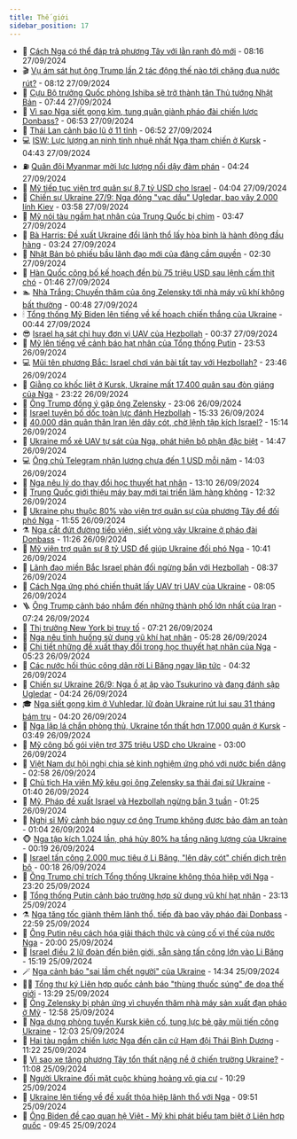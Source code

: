```yaml
---
title: Thế giới
sidebar_position: 17
---
```


<!-- dantri-the-gioi:START -->
- 🌋 [Cách Nga có thể đáp trả phương Tây với lằn ranh đỏ mới](https://dantri.com.vn/the-gioi/cach-nga-co-the-dap-tra-phuong-tay-voi-lan-ranh-do-moi-20240927145625819.htm) - 08:16 27/09/2024
- 🎬 [Vụ ám sát hụt ông Trump lần 2 tác động thế nào tới chặng đua nước rút?](https://dantri.com.vn/the-gioi/vu-am-sat-hut-ong-trump-lan-2-tac-dong-the-nao-toi-chang-dua-nuoc-rut-20240926163721031.htm) - 08:12 27/09/2024
- 🧰 [Cựu Bộ trưởng Quốc phòng Ishiba sẽ trở thành tân Thủ tướng Nhật Bản](https://dantri.com.vn/the-gioi/cuu-bo-truong-quoc-phong-ishiba-se-tro-thanh-tan-thu-tuong-nhat-ban-20240927140735296.htm) - 07:44 27/09/2024
- 🌋 [Vì sao Nga siết gọng kìm, tung quân giành pháo đài chiến lược Donbass?](https://dantri.com.vn/the-gioi/vi-sao-nga-siet-gong-kim-tung-quan-gianh-phao-dai-chien-luoc-donbass-20240927120923098.htm) - 06:53 27/09/2024
- 🗽 [Thái Lan cảnh báo lũ ở 11 tỉnh](https://dantri.com.vn/the-gioi/thai-lan-canh-bao-lu-o-11-tinh-20240927131814522.htm) - 06:52 27/09/2024
- 💻 [ISW: Lực lượng an ninh tinh nhuệ nhất Nga tham chiến ở Kursk](https://dantri.com.vn/the-gioi/isw-luc-luong-an-ninh-tinh-nhue-nhat-nga-tham-chien-o-kursk-20240927112044206.htm) - 04:43 27/09/2024
- ⛽️ [Quân đội Myanmar mời lực lượng nổi dậy đàm phán](https://dantri.com.vn/the-gioi/quan-doi-myanmar-moi-luc-luong-noi-day-dam-phan-20240927111921582.htm) - 04:24 27/09/2024
- 🤩 [Mỹ tiếp tục viện trợ quân sự 8,7 tỷ USD cho Israel](https://dantri.com.vn/the-gioi/my-tiep-tuc-vien-tro-quan-su-87-ty-usd-cho-israel-20240927110057927.htm) - 04:04 27/09/2024
- 🧐 [Chiến sự Ukraine 27/9: Nga đóng &quot;vạc dầu&quot; Ugledar, bao vây 2.000 lính Kiev](https://dantri.com.vn/the-gioi/chien-su-ukraine-279-nga-dong-vac-dau-ugledar-bao-vay-2000-linh-kiev-20240927104956360.htm) - 03:58 27/09/2024
- 🎊 [Mỹ nói tàu ngầm hạt nhân của Trung Quốc bị chìm](https://dantri.com.vn/the-gioi/my-noi-tau-ngam-hat-nhan-cua-trung-quoc-bi-chim-20240927104148043.htm) - 03:47 27/09/2024
- 📝 [Bà Harris: Đề xuất Ukraine đổi lãnh thổ lấy hòa bình là hành động đầu hàng](https://dantri.com.vn/the-gioi/ba-harris-de-xuat-ukraine-doi-lanh-tho-lay-hoa-binh-la-hanh-dong-dau-hang-20240927100848394.htm) - 03:24 27/09/2024
- 🤡 [Nhật Bản bỏ phiếu bầu lãnh đạo mới của đảng cầm quyền](https://dantri.com.vn/the-gioi/nhat-ban-bo-phieu-bau-lanh-dao-moi-cua-dang-cam-quyen-20240927092201083.htm) - 02:30 27/09/2024
- 🥷 [Hàn Quốc công bố kế hoạch đền bù 75 triệu USD sau lệnh cấm thịt chó](https://dantri.com.vn/the-gioi/han-quoc-cong-bo-ke-hoach-den-bu-75-trieu-usd-sau-lenh-cam-thit-cho-20240927084125543.htm) - 01:46 27/09/2024
- 🏊 [Nhà Trắng: Chuyến thăm của ông Zelensky tới nhà máy vũ khí không bất thường](https://dantri.com.vn/the-gioi/nha-trang-chuyen-tham-cua-ong-zelensky-toi-nha-may-vu-khi-khong-bat-thuong-20240927074231793.htm) - 00:48 27/09/2024
- 🕯 [Tổng thống Mỹ Biden lên tiếng về kế hoạch chiến thắng của Ukraine](https://dantri.com.vn/the-gioi/tong-thong-my-biden-len-tieng-ve-ke-hoach-chien-thang-cua-ukraine-20240927074214946.htm) - 00:44 27/09/2024
- 😎 [Israel hạ sát chỉ huy đơn vị UAV của Hezbollah](https://dantri.com.vn/the-gioi/israel-ha-sat-chi-huy-don-vi-uav-cua-hezbollah-20240927073353567.htm) - 00:37 27/09/2024
- 🌈 [Mỹ lên tiếng về cảnh báo hạt nhân của Tổng thống Putin](https://dantri.com.vn/the-gioi/my-len-tieng-ve-canh-bao-hat-nhan-cua-tong-thong-putin-20240927065124358.htm) - 23:53 26/09/2024
- 💻 [Mũi tên phương Bắc: Israel chơi ván bài tất tay với Hezbollah?](https://dantri.com.vn/the-gioi/mui-ten-phuong-bac-israel-choi-van-bai-tat-tay-voi-hezbollah-20240925225109756.htm) - 23:46 26/09/2024
- 🤖 [Giằng co khốc liệt ở Kursk, Ukraine mất 17.400 quân sau đòn giáng của Nga](https://dantri.com.vn/the-gioi/giang-co-khoc-liet-o-kursk-ukraine-mat-17400-quan-sau-don-giang-cua-nga-20240927061617666.htm) - 23:22 26/09/2024
- 🦏 [Ông Trump đồng ý gặp ông Zelensky](https://dantri.com.vn/the-gioi/ong-trump-dong-y-gap-ong-zelensky-20240927055939924.htm) - 23:06 26/09/2024
- 🌁 [Israel tuyên bố dốc toàn lực đánh Hezbollah](https://dantri.com.vn/the-gioi/israel-tuyen-bo-doc-toan-luc-danh-hezbollah-20240926222131905.htm) - 15:33 26/09/2024
- 🐘 [40.000 dân quân thân Iran lên dây cót, chờ lệnh tập kích Israel?](https://dantri.com.vn/the-gioi/40000-dan-quan-than-iran-len-day-cot-cho-lenh-tap-kich-israel-20240926220718104.htm) - 15:14 26/09/2024
- 🥷 [Ukraine mổ xẻ UAV tự sát của Nga, phát hiện bộ phận đặc biệt](https://dantri.com.vn/the-gioi/ukraine-mo-xe-uav-tu-sat-cua-nga-phat-hien-bo-phan-dac-biet-20240926214506873.htm) - 14:47 26/09/2024
- 💻 [Ông chủ Telegram nhận lương chưa đến 1 USD mỗi năm](https://dantri.com.vn/the-gioi/ong-chu-telegram-nhan-luong-chua-den-1-usd-moi-nam-20240926210056238.htm) - 14:03 26/09/2024
- 🎡 [Nga nêu lý do thay đổi học thuyết hạt nhân](https://dantri.com.vn/the-gioi/nga-neu-ly-do-thay-doi-hoc-thuyet-hat-nhan-20240926193519166.htm) - 13:10 26/09/2024
- 🧰 [Trung Quốc giới thiệu máy bay mới tại triển lãm hàng không](https://dantri.com.vn/the-gioi/trung-quoc-gioi-thieu-may-bay-moi-tai-trien-lam-hang-khong-20240926183141870.htm) - 12:32 26/09/2024
- 🥸 [Ukraine phụ thuộc 80% vào viện trợ quân sự của phương Tây để đối phó Nga](https://dantri.com.vn/the-gioi/ukraine-phu-thuoc-80-vao-vien-tro-quan-su-cua-phuong-tay-de-doi-pho-nga-20240926170226348.htm) - 11:55 26/09/2024
- ⚗️ [Nga cắt đứt đường tiếp viện, siết vòng vây Ukraine ở pháo đài Donbass](https://dantri.com.vn/the-gioi/nga-cat-dut-duong-tiep-vien-siet-vong-vay-ukraine-o-phao-dai-donbass-20240926171104559.htm) - 11:26 26/09/2024
- 🌮 [Mỹ viện trợ quân sự 8 tỷ USD để giúp Ukraine đối phó Nga](https://dantri.com.vn/the-gioi/my-vien-tro-quan-su-8-ty-usd-de-giup-ukraine-doi-pho-nga-20240926172504529.htm) - 10:41 26/09/2024
- 🎃 [Lãnh đạo miền Bắc Israel phản đối ngừng bắn với Hezbollah](https://dantri.com.vn/the-gioi/lanh-dao-mien-bac-israel-phan-doi-ngung-ban-voi-hezbollah-20240926153351811.htm) - 08:37 26/09/2024
- 💫 [Cách Nga ứng phó chiến thuật lấy UAV trị UAV của Ukraine](https://dantri.com.vn/the-gioi/cach-nga-ung-pho-chien-thuat-lay-uav-tri-uav-cua-ukraine-20240926145557685.htm) - 08:05 26/09/2024
- 🪜 [Ông Trump cảnh báo nhắm đến những thành phố lớn nhất của Iran](https://dantri.com.vn/the-gioi/ong-trump-canh-bao-nham-den-nhung-thanh-pho-lon-nhat-cua-iran-20240926141142215.htm) - 07:24 26/09/2024
- 🌋 [Thị trưởng New York bị truy tố](https://dantri.com.vn/the-gioi/thi-truong-new-york-bi-truy-to-20240926120407420.htm) - 07:21 26/09/2024
- 🦏 [Nga nêu tình huống sử dụng vũ khí hạt nhân](https://dantri.com.vn/the-gioi/nga-neu-tinh-huong-su-dung-vu-khi-hat-nhan-20240926105721770.htm) - 05:28 26/09/2024
- 👀 [Chi tiết những đề xuất thay đổi trong học thuyết hạt nhân của Nga](https://dantri.com.vn/the-gioi/chi-tiet-nhung-de-xuat-thay-doi-trong-hoc-thuyet-hat-nhan-cua-nga-20240926074455275.htm) - 05:23 26/09/2024
- 🧰 [Các nước hối thúc công dân rời Li Băng ngay lập tức](https://dantri.com.vn/the-gioi/cac-nuoc-hoi-thuc-cong-dan-roi-li-bang-ngay-lap-tuc-20240926112718253.htm) - 04:32 26/09/2024
- 🚀 [Chiến sự Ukraine 26/9: Nga ồ ạt ập vào Tsukurino và đang đánh sập Ugledar](https://dantri.com.vn/the-gioi/chien-su-ukraine-269-nga-o-at-ap-vao-tsukurino-va-dang-danh-sap-ugledar-20240926094617830.htm) - 04:24 26/09/2024
- 🎓 [Nga siết gọng kìm ở Vuhledar, lữ đoàn Ukraine rút lui sau 31 tháng bám trụ](https://dantri.com.vn/the-gioi/nga-siet-gong-kim-o-vuhledar-lu-doan-ukraine-rut-lui-sau-31-thang-bam-tru-20240926110956198.htm) - 04:20 26/09/2024
- 🥸 [Nga lập lá chắn phòng thủ, Ukraine tổn thất hơn 17.000 quân ở Kursk](https://dantri.com.vn/the-gioi/nga-lap-la-chan-phong-thu-ukraine-ton-that-hon-17000-quan-o-kursk-20240926080833592.htm) - 03:49 26/09/2024
- 🦅 [Mỹ công bố gói viện trợ 375 triệu USD cho Ukraine](https://dantri.com.vn/the-gioi/my-cong-bo-goi-vien-tro-375-trieu-usd-cho-ukraine-20240926092950378.htm) - 03:00 26/09/2024
- 🤭 [Việt Nam dự hội nghị chia sẻ kinh nghiệm ứng phó với nước biển dâng](https://dantri.com.vn/the-gioi/viet-nam-du-hoi-nghi-chia-se-kinh-nghiem-ung-pho-voi-nuoc-bien-dang-20240926093014333.htm) - 02:58 26/09/2024
- 🤖 [Chủ tịch Hạ viện Mỹ kêu gọi ông Zelensky sa thải đại sứ Ukraine](https://dantri.com.vn/the-gioi/chu-tich-ha-vien-my-keu-goi-ong-zelensky-sa-thai-dai-su-ukraine-20240926073915293.htm) - 01:40 26/09/2024
- 🐲 [Mỹ, Pháp đề xuất Israel và Hezbollah ngừng bắn 3 tuần](https://dantri.com.vn/the-gioi/my-phap-de-xuat-israel-va-hezbollah-ngung-ban-3-tuan-20240926082430123.htm) - 01:25 26/09/2024
- 🫣 [Nghị sĩ Mỹ cảnh báo nguy cơ ông Trump không được bảo đảm an toàn](https://dantri.com.vn/the-gioi/nghi-si-my-canh-bao-nguy-co-ong-trump-khong-duoc-bao-dam-an-toan-20240921075754963.htm) - 01:04 26/09/2024
- 🐵 [Nga tập kích 1.024 lần, phá hủy 80% hạ tầng năng lượng của Ukraine](https://dantri.com.vn/the-gioi/nga-tap-kich-1024-lan-pha-huy-80-ha-tang-nang-luong-cua-ukraine-20240926070311134.htm) - 00:19 26/09/2024
- 🫶 [Israel tấn công 2.000 mục tiêu ở Li Băng, &quot;lên dây cót&quot; chiến dịch trên bộ](https://dantri.com.vn/the-gioi/israel-tan-cong-2000-muc-tieu-o-li-bang-len-day-cot-chien-dich-tren-bo-20240926065348372.htm) - 00:18 26/09/2024
- 💃 [Ông Trump chỉ trích Tổng thống Ukraine không thỏa hiệp với Nga](https://dantri.com.vn/the-gioi/ong-trump-chi-trich-tong-thong-ukraine-khong-thoa-hiep-voi-nga-20240926060544000.htm) - 23:20 25/09/2024
- 💫 [Tổng thống Putin cảnh báo trường hợp sử dụng vũ khí hạt nhân](https://dantri.com.vn/the-gioi/tong-thong-putin-canh-bao-truong-hop-su-dung-vu-khi-hat-nhan-20240926011549380.htm) - 23:13 25/09/2024
- ⚗️ [Nga tăng tốc giành thêm lãnh thổ, tiếp đà bao vây pháo đài Donbass](https://dantri.com.vn/the-gioi/nga-tang-toc-gianh-them-lanh-tho-tiep-da-bao-vay-phao-dai-donbass-20240926002702176.htm) - 22:59 25/09/2024
- 🥷 [Ông Putin nêu cách hóa giải thách thức và củng cố vị thế của nước Nga](https://dantri.com.vn/the-gioi/ong-putin-neu-cach-hoa-giai-thach-thuc-va-cung-co-vi-the-cua-nuoc-nga-20240922222608090.htm) - 20:00 25/09/2024
- 🥸 [Israel điều 2 lữ đoàn đến biên giới, sẵn sàng tấn công lớn vào Li Băng](https://dantri.com.vn/the-gioi/israel-dieu-2-lu-doan-den-bien-gioi-san-sang-tan-cong-lon-vao-li-bang-20240925221116643.htm) - 15:19 25/09/2024
- 🪄 [Nga cảnh báo &quot;sai lầm chết người&quot; của Ukraine](https://dantri.com.vn/the-gioi/nga-canh-bao-sai-lam-chet-nguoi-cua-ukraine-20240925190533961.htm) - 14:34 25/09/2024
- 🧑‍💻 [Tổng thư ký Liên hợp quốc cảnh báo &quot;thùng thuốc súng&quot; đe dọa thế giới](https://dantri.com.vn/the-gioi/tong-thu-ky-lien-hop-quoc-canh-bao-thung-thuoc-sung-de-doa-the-gioi-20240925195633305.htm) - 13:29 25/09/2024
- 🤭 [Ông Zelensky bị phản ứng vì chuyến thăm nhà máy sản xuất đạn pháo ở Mỹ](https://dantri.com.vn/the-gioi/ong-zelensky-bi-phan-ung-vi-chuyen-tham-nha-may-san-xuat-dan-phao-o-my-20240925161550191.htm) - 12:58 25/09/2024
- 🗽 [Nga dựng phòng tuyến Kursk kiên cố, tung lực bẻ gãy mũi tiến công Ukraine](https://dantri.com.vn/the-gioi/nga-dung-phong-tuyen-kursk-kien-co-tung-luc-be-gay-mui-tien-cong-ukraine-20240925165448075.htm) - 12:03 25/09/2024
- 🤖 [Hai tàu ngầm chiến lược Nga đến căn cứ Hạm đội Thái Bình Dương](https://dantri.com.vn/the-gioi/hai-tau-ngam-chien-luoc-nga-den-can-cu-ham-doi-thai-binh-duong-20240925160341060.htm) - 11:22 25/09/2024
- 🌈 [Vì sao xe tăng phương Tây tổn thất nặng nề ở chiến trường Ukraine?](https://dantri.com.vn/the-gioi/vi-sao-xe-tang-phuong-tay-ton-that-nang-ne-o-chien-truong-ukraine-20240924203733896.htm) - 11:08 25/09/2024
- 🤩 [Người Ukraine đối mặt cuộc khủng hoảng vô gia cư](https://dantri.com.vn/the-gioi/nguoi-ukraine-doi-mat-cuoc-khung-hoang-vo-gia-cu-20240925095903975.htm) - 10:29 25/09/2024
- 🤗 [Ukraine lên tiếng về đề xuất thỏa hiệp lãnh thổ với Nga](https://dantri.com.vn/the-gioi/ukraine-len-tieng-ve-de-xuat-thoa-hiep-lanh-tho-voi-nga-20240925163209125.htm) - 09:51 25/09/2024
- 🙉 [Ông Biden đề cao quan hệ Việt - Mỹ khi phát biểu tạm biệt ở Liên hợp quốc](https://dantri.com.vn/the-gioi/ong-biden-de-cao-quan-he-viet-my-khi-phat-bieu-tam-biet-o-lien-hop-quoc-20240925163651872.htm) - 09:45 25/09/2024<!-- dantri-the-gioi:END -->
